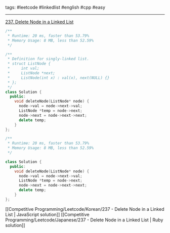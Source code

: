 tags: #leetcode #linkedlist #english #cpp #easy

<hr />

[237. Delete Node in a Linked List](https://leetcode.com/problems/delete-node-in-a-linked-list/)

```cpp
/**
 * Runtime: 20 ms, faster than 53.79%
 * Memory Usage: 8 MB, less than 52.59%
 */

/**
 * Definition for singly-linked list.
 * struct ListNode {
 *     int val;
 *     ListNode *next;
 *     ListNode(int x) : val(x), next(NULL) {}
 * };
 */
class Solution {
  public:
    void deleteNode(ListNode* node) {
      node->val = node->next->val;
      ListNode *temp = node->next;
      node->next = node->next->next;
      delete temp;
    }
};

/**
 * Runtime: 20 ms, faster than 53.79%
 * Memory Usage: 8 MB, less than 52.59%
 */

class Solution {
  public:
    void deleteNode(ListNode* node) {
      node->val = node->next->val;
      ListNode *temp = node->next;
      node->next = node->next->next;
      delete temp;
    }
};
```

[[Competitive Programming/Leetcode/Korean/237 - Delete Node in a Linked List | JavaScript solution]]
[[Competitive Programming/Leetcode/Japanese/237 - Delete Node in a Linked List | Ruby solution]]